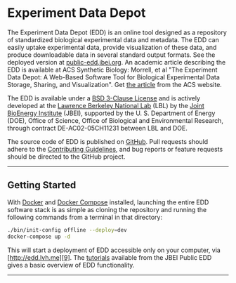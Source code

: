 # Experiment Data Depot

The Experiment Data Depot (EDD) is an online tool designed as a repository of
standardized biological experimental data and metadata. The EDD can easily
uptake experimental data, provide visualization of these data, and produce
downloadable data in several standard output formats. See the deployed version
at [public-edd.jbei.org][1]. An academic article describing the EDD is
available at ACS Synthetic Biology: Morrell, et al "The Experiment Data Depot:
A Web-Based Software Tool for Biological Experimental Data Storage, Sharing,
and Visualization". Get [the article][11] from the ACS website.

The EDD is available under a [BSD 3-Clause License][4] and is actively
developed at the [Lawrence Berkeley National Lab][5] (LBL) by the
[Joint BioEnergy Institute][6] (JBEI), supported by the U. S. Department of
Energy (DOE), Office of Science, Office of Biological and Environmental
Research, through contract DE-AC02-05CH11231 between LBL and DOE.

The source code of EDD is published on [GitHub][7]. Pull requests should adhere
to the [Contributing Guidelines][8], and bug reports or feature requests
should be directed to the GitHub project.

---

## Getting Started

With [Docker][2] and [Docker Compose][3] installed, launching the entire EDD
software stack is as simple as cloning the repository and running the following
commands from a terminal in that directory:

```bash
./bin/init-config offline --deploy=dev
docker-compose up -d
```

This will start a deployment of EDD accessible only on your computer, via
[http://edd.lvh.me][9]. The [tutorials][10] available from the JBEI Public EDD
gives a basic overview of EDD functionality.

---

[1]: https://public-edd.jbei.org
[2]: https://docker.io
[3]: https://docs.docker.com/compose/overview/
[4]: License.md
[5]: https://www.lbl.gov
[6]: https://www.jbei.org
[7]: https://github.com/JBEI/edd
[8]: Contributing.md
[9]: http://edd.lvh.me
[10]: https://public-edd.jbei.org/pages/tutorials/
[11]: http://pubs.acs.org/doi/abs/10.1021/acssynbio.7b00204

